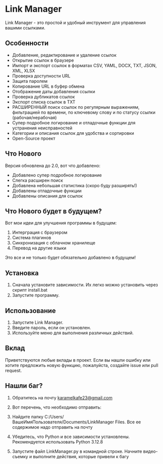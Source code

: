 # Link Manager

Link Manager - это простой и удобный инструмент для управления вашими ссылками.

## Особенности

* Добавление, редактирование и удаление ссылок
* Открытие ссылок в браузере
* Импорт и экспорт ссылок в форматах CSV, YAML, DOCX, TXT, JSON, XML, XLSX
* Проверка доступности URL
* Защита паролем
* Копирование URL в буфер обмена
* Отображение даты добавления ссылки
* Проверка дубликатов ссылок
* Экспорт списка ссылок в TXT
* РАСШИРЕННЫЙ поиск ссылок по регулярным выражениям, фильтрацией по времени, по ключевому слову и по статусу ссылки (рабочая/нерабочая)
* Супер подробное логирование и отладочные функции для устранения неисправностей
* Категории и описания ссылок для удобства и сортировки
* Open-Source проект

## Что Нового


Версия обновлена до 2.0, вот что добавлено:

* Добавлено супер подробное логирование
* Слегка расширен поиск
* Добавлена небольшая статистика (скоро буду разширять!)
* Добавлены отладочные функции
* Добавлены описания для ссылок


## Что Нового будет в будущем?

Вот мои идеи для улучшения программы в будущем:
1. Интерграция с браузером
2. Система плагинов
3. Синхронизация с облачном хранилеще
4. Перевод на другие языки

Это все и не только будет обязательно добавлено в будущем!

## Установка

1.  Сначала установите зависимости. Их легко можно установить через скрипт install.bat
2.  Запустите программу. 

## Использование

1.  Запустите Link Manager.
2.  Введите пароль, если он установлен.
3.  Используйте меню для выполнения различных действий.

## Вклад

Приветствуются любые вклады в проект. Если вы нашли ошибку или хотите предложить новую функцию, пожалуйста, создайте issue или pull request.


## Нашли баг?

1. Обратитесь на почту karamelkafe23@gmail.com
2. Вот перечень, что необходимо отправить:

1. Найдите папку C:/Users/ВашеИмяПользователя/Documents/LinkManager Files. Все ее содержимое надо отправить на почту
2. Убедитесь, что Python и все зависимости установлены. Рекомендуется использовать Python 3.12.8
3. Запустите файл LinkManager.py в командной строке. Начните видео-съемку и выполните действия, которые привели к багу
